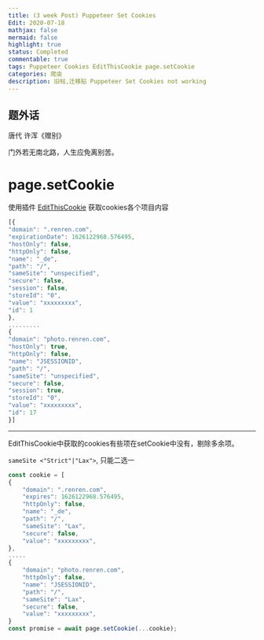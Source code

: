 ```yaml
---
title: (3 week Post) Puppeteer Set Cookies
Edit: 2020-07-18
mathjax: false
mermaid: false
highlight: true
status: Completed
commentable: true
tags: Puppeteer Cookies EditThisCookie page.setCookie
categories: 爬虫
description: 旧帖,迁移贴 Puppeteer Set Cookies not working
---
```


## 题外话

唐代 许浑《赠别》

门外若无南北路，人生应免离别苦。

# page.setCookie

使用插件 [EditThisCookie](http://www.editthiscookie.com/) 获取cookies各个项目内容

```javascript
[{
"domain": ".renren.com",
"expirationDate": 1626122968.576495,
"hostOnly": false,
"httpOnly": false,
"name": "_de",
"path": "/",
"sameSite": "unspecified",
"secure": false,
"session": false,
"storeId": "0",
"value": "xxxxxxxxx",
"id": 1
},
.........
{
"domain": "photo.renren.com",
"hostOnly": true,
"httpOnly": false,
"name": "JSESSIONID",
"path": "/",
"sameSite": "unspecified",
"secure": false,
"session": true,
"storeId": "0",
"value": "xxxxxxxxx",
"id": 17
}]
```

---

EditThisCookie中获取的cookies有些项在setCookie中没有，剔除多余项。

`sameSite <"Strict"|"Lax">`, 只能二选一

```javascript
const cookie = [
{
    "domain": ".renren.com",
    "expires": 1626122968.576495,
    "httpOnly": false,
    "name": "_de",
    "path": "/",
    "sameSite": "Lax",
    "secure": false,
    "value": "xxxxxxxxx",
},
.....
{
    "domain": "photo.renren.com",
    "httpOnly": false,
    "name": "JSESSIONID",
    "path": "/",
    "sameSite": "Lax",
    "secure": false,
    "value": "xxxxxxxxx",
}
const promise = await page.setCookie(...cookie);
```











